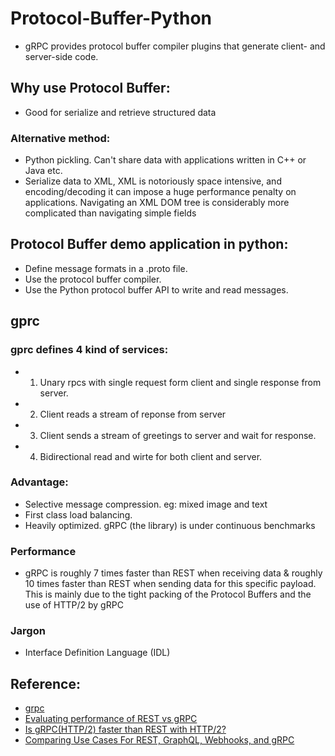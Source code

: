 # Protocol-Buffer-Python
* gRPC provides protocol buffer compiler plugins that generate client- 
and server-side code.

## Why use Protocol Buffer:
* Good for serialize and retrieve structured data 

### Alternative method:
* Python pickling. Can't share data with applications written in C++ or Java etc.
* Serialize data to XML, XML is notoriously space intensive, and encoding/decoding
it can impose a huge performance penalty on applications. Navigating an XML DOM 
tree is considerably more complicated than navigating simple fields 

## Protocol Buffer demo application in python:
* Define message formats in a .proto file.
* Use the protocol buffer compiler.
* Use the Python protocol buffer API to write and read messages.

## gprc
### gprc defines 4 kind of services:
* 1. Unary rpcs with single request form client and single response from server.
* 2. Client reads a stream of reponse from server
* 3. Client sends a stream of greetings to server and wait for response.
* 4. Bidirectional read and wirte for both client and server.


### Advantage:
* Selective message compression. eg: mixed image and text
* First class load balancing.
* Heavily optimized. gRPC (the library) is under continuous benchmarks

### Performance 
* gRPC is roughly 7 times faster than REST when receiving data & 
roughly 10 times faster than REST when sending data for this specific
payload. This is mainly due to the tight packing of the Protocol 
Buffers and the use of HTTP/2 by gRPC

### Jargon
* Interface Definition Language (IDL) 

## Reference:
* [grpc](https://grpc.io/docs/what-is-grpc/introduction/)
* [Evaluating performance of REST vs gRPC](https://medium.com/@EmperorRXF/evaluating-performance-of-rest-vs-grpc-1b8bdf0b22da)
* [Is gRPC(HTTP/2) faster than REST with HTTP/2?](https://stackoverflow.com/questions/44877606/is-grpchttp-2-faster-than-rest-with-http-2)
* [Comparing Use Cases For REST, GraphQL, Webhooks, and gRPC](https://nordicapis.com/when-to-use-what-rest-graphql-webhooks-grpc/)
